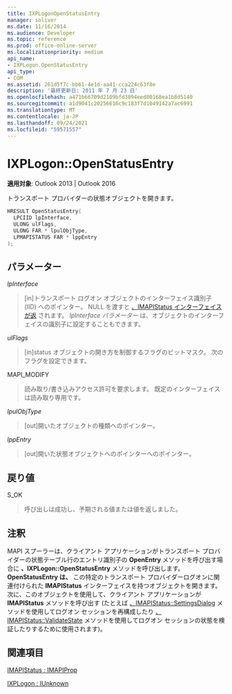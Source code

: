 ```yaml
---
title: IXPLogonOpenStatusEntry
manager: soliver
ms.date: 11/16/2014
ms.audience: Developer
ms.topic: reference
ms.prod: office-online-server
ms.localizationpriority: medium
api_name:
- IXPLogon.OpenStatusEntry
api_type:
- COM
ms.assetid: 261d5f7c-bb61-4e1d-aa41-cca224c63f8e
description: '最終更新日: 2011 年 7 月 23 日'
ms.openlocfilehash: a471b66709d2109bfd3894eed80168ea1b8d5140
ms.sourcegitcommit: a1d9041c20256616c9c183f7d1049142a7ac6991
ms.translationtype: MT
ms.contentlocale: ja-JP
ms.lasthandoff: 09/24/2021
ms.locfileid: "59571557"
---
```

# <a name="ixplogonopenstatusentry"></a>IXPLogon::OpenStatusEntry

  
  
**適用対象**: Outlook 2013 | Outlook 2016 
  
トランスポート プロバイダーの状態オブジェクトを開きます。
  
```cpp
HRESULT OpenStatusEntry(
  LPCIID lpInterface,
  ULONG ulFlags,
  ULONG FAR * lpulObjType,
  LPMAPISTATUS FAR * lppEntry
);
```

## <a name="parameters"></a>パラメーター

 _lpInterface_
  
> [in]トランスポート ログオン オブジェクトのインターフェイス識別子 (IID) へのポインター。 NULL を渡すと [、IMAPIStatus インターフェイスが返](imapistatusimapiprop.md) されます。 _lpInterface パラメーター_ は、オブジェクトのインターフェイスの識別子に設定することもできます。 
    
 _ulFlags_
  
> [in]status オブジェクトの開き方を制御するフラグのビットマスク。 次のフラグを設定できます。
    
MAPI_MODIFY 
  
> 読み取り/書き込みアクセス許可を要求します。 既定のインターフェイスは読み取り専用です。 
    
 _lpulObjType_
  
> [out]開いたオブジェクトの種類へのポインター。
    
 _lppEntry_
  
> [out]開いた状態オブジェクトへのポインターへのポインター。
    
## <a name="return-value"></a>戻り値

S_OK 
  
> 呼び出しは成功し、予期される値または値を返しました。
    
## <a name="remarks"></a>注釈

MAPI スプーラーは、クライアント アプリケーションがトランスポート プロバイダーの状態テーブル行のエントリ識別子の **OpenEntry** メソッドを呼び出す場合に **、IXPLogon::OpenStatusEntry** メソッドを呼び出します。 **OpenStatusEntry は、** この特定のトランスポート プロバイダーログオンに関連付けられた **IMAPIStatus** インターフェイスを持つオブジェクトを開きます。 次に、このオブジェクトを使用して、クライアント アプリケーションが **IMAPIStatus** メソッドを呼び出す (たとえば [、IMAPIStatus::SettingsDialog](imapistatus-settingsdialog.md) メソッドを使用してログオン セッションを再構成したり [、IMAPIStatus::ValidateState](imapistatus-validatestate.md) メソッドを使用してログオン セッションの状態を検証したりするために使用されます)。 
  
## <a name="see-also"></a>関連項目



[IMAPIStatus : IMAPIProp](imapistatusimapiprop.md)
  
[IXPLogon : IUnknown](ixplogoniunknown.md)

